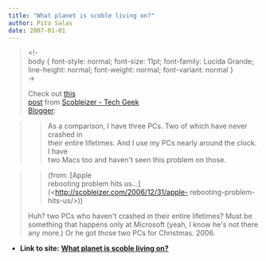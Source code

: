 ```yaml
---
title: "What planet is scoble living on?"
author: Pito Salas
date: 2007-01-01
---
```



>
> <!-  
>  body { font-style: normal; font-size: 11pt; font-family: Lucida Grande;
> line-height: normal; font-weight: normal; font-variant: normal }  
>  ->
>
> Check out [this  
>  post](<http://scobleizer.com/2006/12/31/apple-rebooting-problem-hits-us/>)
> from [Scobleizer - Tech Geek  
>  Blogger](<http://scobleizer.com>):
>

>> As a comparison, I have three PCs. Two of which have never crashed in  
>  their entire lifetimes. And I use my PCs nearly around the clock. I have  
>  two Macs too and haven't seen this problem on those.
>>

>> (from: [Apple  
>  rebooting problem hits us…](<http://scobleizer.com/2006/12/31/apple-
> rebooting-problem-hits-us/>))
>
> Huh? two PCs who haven't crashed in their entire lifetimes? Must be  
>  something that happens only at Microsoft (yeah, I know he's not there  
>  any more.) Or he got those two PCs for Christmas. 2006.


* **Link to site:** **[What planet is scoble living on?](None)**
